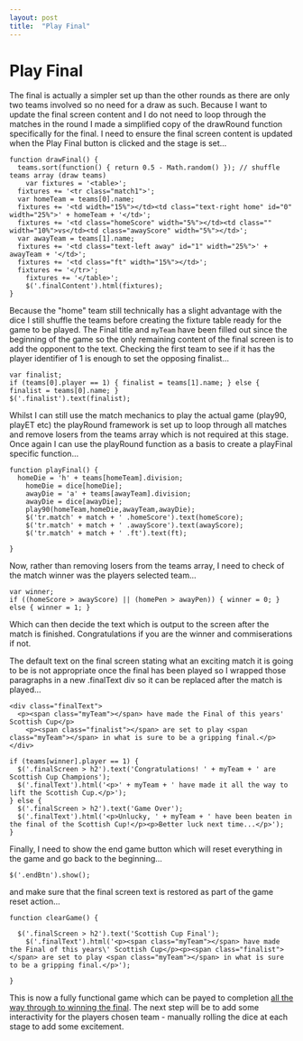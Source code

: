 ```yaml
---
layout: post
title:  "Play Final"
---
```


# Play Final

The final is actually a simpler set up than the other rounds as there are only two teams involved so no need for a draw as such. Because I want to update the final screen content and I do not need to loop through the matches in the round I made a simplified copy of the drawRound function specifically for the final. I need to ensure the final screen content is updated when the Play Final button is clicked and the stage is set...

```
function drawFinal() {
  teams.sort(function() { return 0.5 - Math.random() }); // shuffle teams array (draw teams)
	var fixtures = '<table>';
  fixtures += '<tr class="match1">';
  var homeTeam = teams[0].name;
  fixtures += '<td width="15%"></td><td class="text-right home" id="0" width="25%">' + homeTeam + '</td>';
  fixtures += '<td class="homeScore" width="5%"></td><td class="" width="10%">vs</td><td class="awayScore" width="5%"></td>';
  var awayTeam = teams[1].name;
  fixtures += '<td class="text-left away" id="1" width="25%">' + awayTeam + '</td>';
  fixtures += '<td class="ft" width="15%"></td>';
  fixtures += '</tr>';
	fixtures += '</table>';
	$('.finalContent').html(fixtures);
}
```
Because the "home" team still technically has a slight advantage with the dice I still shuffle the teams before creating the fixture table ready for the game to be played. The Final title and `myTeam` have been filled out since the beginning of the game so the only remaining content of the final screen is to add the opponent to the text. Checking the first team to see if it has the player identifier of 1 is enough to set the opposing finalist...
```
var finalist;
if (teams[0].player == 1) { finalist = teams[1].name; } else { finalist = teams[0].name; }
$('.finalist').text(finalist);
```
Whilst I can still use the match mechanics to play the actual game (play90, playET etc) the playRound framework is set up to loop through all matches and remove losers from the teams array which is not required at this stage. Once again I can use the playRound function as a basis to create a playFinal specific function...
```
function playFinal() {
  homeDie = 'h' + teams[homeTeam].division;
	homeDie = dice[homeDie];
	awayDie = 'a' + teams[awayTeam].division;
	awayDie = dice[awayDie];
	play90(homeTeam,homeDie,awayTeam,awayDie);
	$('tr.match' + match + ' .homeScore').text(homeScore);
	$('tr.match' + match + ' .awayScore').text(awayScore);
	$('tr.match' + match + ' .ft').text(ft);
	
}
```
Now, rather than removing losers from the teams array, I need to check of the match winner was the players selected team...
```
var winner;
if ((homeScore > awayScore) || (homePen > awayPen)) { winner = 0; } else { winner = 1; }
```
Which can then decide the text which is output to the screen after the match is finished. Congratulations if you are the winner and commiserations if not. 

The default text on the final screen stating what an exciting match it is going to be is not appropriate once the final has been played so I wrapped those paragraphs in a new .finalText div so it can be replaced after the match is played...
```
<div class="finalText">
  <p><span class="myTeam"></span> have made the Final of this years' Scottish Cup</p>
	<p><span class="finalist"></span> are set to play <span class="myTeam"></span> in what is sure to be a gripping final.</p>
</div>
```

```
if (teams[winner].player == 1) {
  $('.finalScreen > h2').text('Congratulations! ' + myTeam + ' are Scottish Cup Champions');
  $('.finalText').html('<p>' + myTeam + ' have made it all the way to lift the Scottish Cup.</p>');
} else {
  $('.finalScreen > h2').text('Game Over');
  $('.finalText').html('<p>Unlucky, ' + myTeam + ' have been beaten in the final of the Scottish Cup!</p><p>Better luck next time...</p>');
}
```
Finally, I need to show the end game button which will reset everything in the game and go back to the beginning...
```
$('.endBtn').show();
```
and make sure that the final screen text is restored as part of the game reset action...
```
function clearGame() {

  $('.finalScreen > h2').text('Scottish Cup Final');
	$('.finalText').html('<p><span class="myTeam"></span> have made the Final of this years\' Scottish Cup</p><p><span class="finalist"></span> are set to play <span class="myTeam"></span> in what is sure to be a gripping final.</p>');
  
}
```

This is now a fully functional game which can be payed to completion [all the way through to winning the final](https://phowie74.github.io/dev/stage12.html). The next step will be to add some interactivity for the players chosen team - manually rolling the dice at each stage to add some excitement.

<!--
PEN - Goal-Goal-Goal-Goal-Saved-Missed

Archive of winners - roll of honour on welcome screen after played first time? pick random team from array when you get knocked out as champion start back in 1986 and keep tabs of each season as you play the game
-->